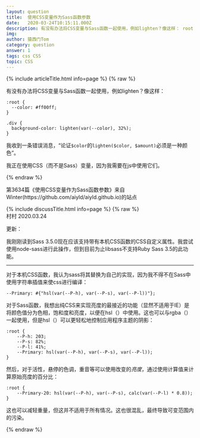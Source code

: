 ```yaml
---
layout: question
title:  使用CSS变量作为Sass函数参数
date:   2020-03-24T10:15:11.000Z
description: 有没有办法将CSS变量与Sass函数一起使用，例如lighten？像这样： root {  --color  #ff00ff;}.div {...
img: 
author: 猿西门Tom
category: question
answer: 1
tags: css CSS
topic: CSS
---
```

<div class="article-root">
  <div class="article">
    {% include articleTitle.html info=page %}
    {% raw %}
    <div class="article-content"><p><font style="vertical-align: inherit;"><font style="vertical-align: inherit;">有没有办法将CSS变量与Sass函数一起使用，例如lighten？</font><font style="vertical-align: inherit;">像这样：</font></font></p>

<pre><code>:root {<font></font>
  --color: #ff00ff;<font></font>
}<font></font>
<font></font>
.div {<font></font>
  background-color: lighten(var(--color), 32%);<font></font>
}<font></font>
</code></pre>

<p><font style="vertical-align: inherit;"><font style="vertical-align: inherit;">我收到一条错误消息，“论证</font></font><code>$color</code><font style="vertical-align: inherit;"><font style="vertical-align: inherit;">的</font></font><code>lighten($color, $amount)</code><font style="vertical-align: inherit;"><font style="vertical-align: inherit;">必须是一种颜色”。</font></font></p>

<p><font style="vertical-align: inherit;"><font style="vertical-align: inherit;">我正在使用CSS（而不是Sass）变量，因为我需要在js中使用它们。</font></font></p></div>
    {% endraw %}
  </div>
  <p class="winter_mark">第3634篇《使用CSS变量作为Sass函数参数》来自Winter(https://github.com/aiyld/aiyld.github.io)的站点</p>
  <div class="discuss-wrapper">
    {% include discussTitle.html info=page %}
    {% raw %}
    <div class="discuss-item">
        <div class="discuss-parent">
          <div class="discuss-meta">
            <span class="discuss-user">村村</span>
            <span class="discuss-time">2020.03.24</span>
          </div>
          <div class="discuss-comment"><p><font style="vertical-align: inherit;"><font style="vertical-align: inherit;">更新：</font></font></p>

<p><font style="vertical-align: inherit;"><font style="vertical-align: inherit;">我刚刚读到Sass 3.5.0现在应该支持带有本机CSS函数的CSS自定义属性。</font><font style="vertical-align: inherit;">我尝试使用node-sass进行此操作，但到目前为止libsass不支持Ruby Sass 3.5的此功能。</font></font></p>

<hr>

<p><font style="vertical-align: inherit;"><font style="vertical-align: inherit;">对于本机CSS函数，我认为sass将其替换为自己的实现，因为我不得不在Sass中使用字符串插值来使css进行编译：</font></font></p>

<p><code>--Primary: #{"hsl(var(--P-h), var(--P-s), var(--P-l))"};</code></p>

<p><font style="vertical-align: inherit;"><font style="vertical-align: inherit;">对于Sass函数，我想出纯CSS来实现亮度的最接近的功能（显然不适用于IE）是将颜色值分为色相，饱和度和亮度，以便在hsl（）中使用。</font><font style="vertical-align: inherit;">这也可以与rgba（）一起使用，但是hsl（）可以更轻松地控制应用程序主题的阴影：</font></font></p>

<pre><code>:root {<font></font>
    --P-h: 203;<font></font>
    --P-s: 82%;<font></font>
    --P-l: 41%;<font></font>
    --Primary: hsl(var(--P-h), var(--P-s), var(--P-l));<font></font>
}<font></font>
</code></pre>

<p><font style="vertical-align: inherit;"><font style="vertical-align: inherit;">然后，对于活性，悬停的色调，重音等可以使用改变的</font></font><em><font style="vertical-align: inherit;"><font style="vertical-align: inherit;">亮度</font></font></em><font style="vertical-align: inherit;"><font style="vertical-align: inherit;">，通过使用计算值来计算原始亮度的百分比：</font></font></p>

<pre><code>:root {<font></font>
    --Primary-20: hsl(var(--P-h), var(--P-s), calc(var(--P-l) * 0.8));<font></font>
}<font></font>
</code></pre>

<p><font style="vertical-align: inherit;"><font style="vertical-align: inherit;">这也可以减轻重量，但这并不适用于所有情况。</font><font style="vertical-align: inherit;">这也很混乱，最终导致可变范围内的污染。</font></font></p></div>
        </div></div>
    {% endraw %}
  </div>
<div>
